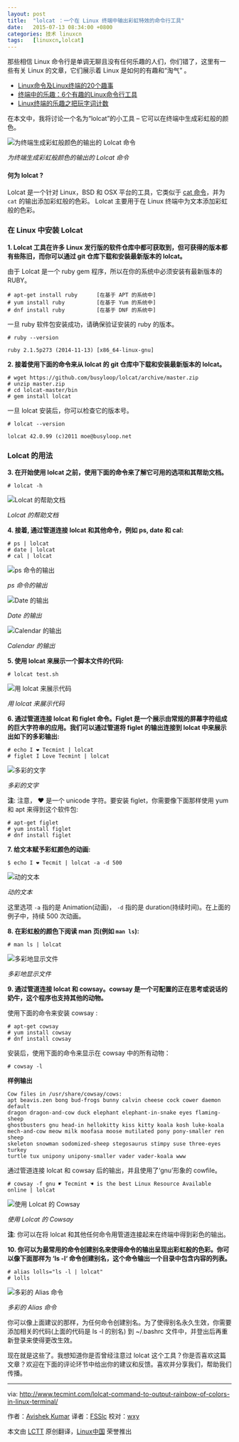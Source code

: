 ```yaml
---
layout: post
title:	"lolcat ：一个在 Linux 终端中输出彩虹特效的命令行工具"
date:	2015-07-13 08:34:00 +0800 
categories:	技术 linuxcn 
tags:	[linuxcn,lolcat]
---
```



那些相信 Linux 命令行是单调无聊且没有任何乐趣的人们，你们错了，这里有一些有关 Linux 的文章，它们展示着 Linux 是如何的有趣和“淘气” 。


* [Linux命令及Linux终端的20个趣事](/article-2831-1.html)
* [终端中的乐趣：6个有趣的Linux命令行工具](/article-4128-1.html)
* [Linux终端的乐趣之把玩字词计数](/article-4088-1.html)


在本文中，我将讨论一个名为“lolcat”的小工具 – 它可以在终端中生成彩虹般的颜色。


![为终端生成彩虹般颜色的输出的 Lolcat 命令](/Asserts/Images/album/201507/12/233817ti7ujuuu3t257es5.png)


*为终端生成彩虹般颜色的输出的 Lolcat 命令*


#### 何为 lolcat ?


Lolcat 是一个针对 Linux，BSD 和 OSX 平台的工具，它类似于 [cat 命令](http://www.tecmint.com/13-basic-cat-command-examples-in-linux/)，并为 `cat` 的输出添加彩虹般的色彩。 Lolcat 主要用于在 Linux 终端中为文本添加彩虹般的色彩。


### 在 Linux 中安装 Lolcat


**1. Lolcat 工具在许多 Linux 发行版的软件仓库中都可获取到，但可获得的版本都有些陈旧，而你可以通过 git 仓库下载和安装最新版本的 lolcat。**


由于 Lolcat 是一个 ruby gem 程序，所以在你的系统中必须安装有最新版本的 RUBY。



```
# apt-get install ruby      [在基于 APT 的系统中]
# yum install ruby          [在基于 Yum 的系统中]
# dnf install ruby          [在基于 DNF 的系统中]

```

一旦 ruby 软件包安装成功，请确保验证安装的 ruby 的版本。



```
# ruby --version

ruby 2.1.5p273 (2014-11-13) [x86_64-linux-gnu]

```

**2. 接着使用下面的命令来从 lolcat 的 git 仓库中下载和安装最新版本的 lolcat。**



```
# wget https://github.com/busyloop/lolcat/archive/master.zip
# unzip master.zip
# cd lolcat-master/bin
# gem install lolcat

```

一旦 lolcat 安装后，你可以检查它的版本号。



```
# lolcat --version

lolcat 42.0.99 (c)2011 moe@busyloop.net

```

### Lolcat 的用法


**3. 在开始使用 lolcat 之前，使用下面的命令来了解它可用的选项和其帮助文档。**



```
# lolcat -h

```

![Lolcat 的帮助文档](/Asserts/Images/album/201507/12/233818tb261kz6h1k6mz1r.png)


*Lolcat 的帮助文档*


**4. 接着, 通过管道连接 lolcat 和其他命令，例如 ps, date 和 cal:**



```
# ps | lolcat
# date | lolcat
# cal | lolcat

```

![ps 命令的输出](/Asserts/Images/album/201507/12/233818rjrol0uoro9r9jtm.png)


*ps 命令的输出*


![Date 的输出](/Asserts/Images/album/201507/12/233819vrz5h2l5o5lgz75k.png)


*Date 的输出*


![Calendar 的输出](/Asserts/Images/album/201507/12/233819jz0lczc97rc2uwcl.png)


*Calendar 的输出*


**5. 使用 lolcat 来展示一个脚本文件的代码:**



```
# lolcat test.sh

```

![用 lolcat 来展示代码](/Asserts/Images/album/201507/12/233821mjgssa2sh8j08xhx.png)


*用 lolcat 来展示代码*


**6. 通过管道连接 lolcat 和 figlet 命令。Figlet 是一个展示由常规的屏幕字符组成的巨大字符串的应用。我们可以通过管道将 figlet 的输出连接到 lolcat 中来展示出如下的多彩输出:**



```
# echo I ❤ Tecmint | lolcat
# figlet I Love Tecmint | lolcat

```

![多彩的文字](/Asserts/Images/album/201507/12/233822gjm7mvsxyag7qgj3.png)


*多彩的文字*


**注**: 注意， ❤ 是一个 unicode 字符。要安装 figlet，你需要像下面那样使用 yum 和 apt 来得到这个软件包:



```
# apt-get figlet 
# yum install figlet 
# dnf install figlet

```

**7. 给文本赋予彩虹颜色的动画:**



```
$ echo I ❤ Tecmit | lolcat -a -d 500

```

![动的文本](/Asserts/Images/album/201507/12/233823jehnp3kpni8z9pzm.gif)


*动的文本*


这里选项 `-a` 指的是 Animation(动画)， `-d` 指的是 duration(持续时间)。在上面的例子中，持续 500 次动画。


**8. 在彩虹般的颜色下阅读 man 页(例如 `man ls`):**



```
# man ls | lolcat

```

![多彩地显示文件](/Asserts/Images/album/201507/12/233824jka0omoajr6o0mj6.png)


*多彩地显示文件*


**9. 通过管道连接 lolcat 和 cowsay。cowsay 是一个可配置的正在思考或说话的奶牛，这个程序也支持其他的动物。**


使用下面的命令来安装 cowsay :



```
# apt-get cowsay
# yum install cowsay
# dnf install cowsay

```

安装后，使用下面的命令来显示在 cowsay 中的所有动物：



```
# cowsay -l

```

**样例输出**



```
Cow files in /usr/share/cowsay/cows:
apt beavis.zen bong bud-frogs bunny calvin cheese cock cower daemon default
dragon dragon-and-cow duck elephant elephant-in-snake eyes flaming-sheep
ghostbusters gnu head-in hellokitty kiss kitty koala kosh luke-koala
mech-and-cow meow milk moofasa moose mutilated pony pony-smaller ren sheep
skeleton snowman sodomized-sheep stegosaurus stimpy suse three-eyes turkey
turtle tux unipony unipony-smaller vader vader-koala www

```

通过管道连接 lolcat 和 cowsay 后的输出，并且使用了‘gnu’形象的 cowfile。



```
# cowsay -f gnu ☛ Tecmint ☚ is the best Linux Resource Available online | lolcat

```

![使用 Lolcat 的 Cowsay](/Asserts/Images/album/201507/12/233824aum0w02gxuk4d6dz.png)


*使用 Lolcat 的 Cowsay*


**注**: 你可以在将 lolcat 和其他任何命令用管道连接起来在终端中得到彩色的输出。


**10. 你可以为最常用的命令创建别名来使得命令的输出呈现出彩虹般的色彩。你可以像下面那样为 ‘ls -l‘ 命令创建别名，这个命令输出一个目录中包含内容的列表。**



```
# alias lolls="ls -l | lolcat"
# lolls

```

![多彩的 Alias 命令](/Asserts/Images/album/201507/12/233825jl9mg6o8ga5walpm.png)


*多彩的 Alias 命令*


你可以像上面建议的那样，为任何命令创建别名。为了使得别名永久生效，你需要添加相关的代码(上面的代码是 ls -l 的别名) 到 ~/.bashrc 文件中，并登出后再重新登录来使得更改生效。


现在就是这些了。我想知道你是否曾经注意过 lolcat 这个工具？你是否喜欢这篇文章？欢迎在下面的评论环节中给出你的建议和反馈。喜欢并分享我们，帮助我们传播。




---


via: <http://www.tecmint.com/lolcat-command-to-output-rainbow-of-colors-in-linux-terminal/>


作者：[Avishek Kumar](http://www.tecmint.com/author/avishek/) 译者：[FSSlc](https://github.com/FSSlc) 校对：[wxy](https://github.com/wxy)


本文由 [LCTT](https://github.com/LCTT/TranslateProject) 原创翻译，[Linux中国](https://linux.cn/) 荣誉推出
